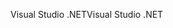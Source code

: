 <span data-ttu-id="e7018-101">Visual Studio .NET</span><span class="sxs-lookup"><span data-stu-id="e7018-101">Visual Studio .NET</span></span>